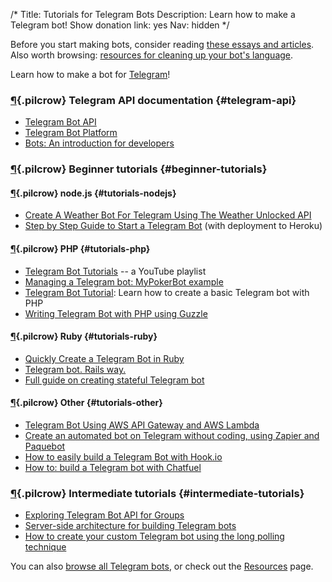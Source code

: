 /*
Title: Tutorials for Telegram Bots
Description: Learn how to make a Telegram bot!
Show donation link: yes
Nav: hidden
*/

<div class="note">
  <p>
    Before you start making bots, consider reading <a href="/tutorials/#bot-ethics">these essays and articles</a>. Also worth browsing: <a href="/resources/libraries-frameworks/#language">resources for cleaning up your bot's language</a>.
  </p>
</div>

Learn how to make a bot for [Telegram](https://telegram.org/)!

### [¶](#telegram-api){.pilcrow} Telegram API documentation {#telegram-api}
- [Telegram Bot API](https://core.telegram.org/bots/api)
- [Telegram Bot Platform](https://telegram.org/blog/bot-revolution)
- [Bots: An introduction for developers](https://core.telegram.org/bots)


### [¶](#beginner-tutorials){.pilcrow} Beginner tutorials {#beginner-tutorials}




#### [¶](#tutorials-nodejs){.pilcrow} node.js {#tutorials-nodejs}
- [Create A Weather Bot For Telegram Using The Weather Unlocked API](http://www.3scale.net/2016/02/create-a-weather-bot-for-telegram/)
- [Step by Step Guide to Start a Telegram Bot](https://medium.com/@tcguy/step-by-step-guide-to-start-a-telegram-bot-34cd05aca71b#.ra2k4gz2o) (with deployment to Heroku)

#### [¶](#tutorials-php){.pilcrow} PHP {#tutorials-php}
- [Telegram Bot Tutorials](https://www.youtube.com/playlist?list=PLZI3P0VZBj6Hilx7Z-m1jMub2wZwxP5dO) -- a YouTube playlist
- [Managing a Telegram bot: MyPokerBot example](https://chatbotsmagazine.com/managing-a-telegram-bot-mypokerbot-example-d864f93a03bc#.n1abc6b6b)
- [Telegram Bot Tutorial](http://robot.onscreengroup.com/telegram-bot-tutorial/): Learn how to create a basic Telegram bot with PHP
- [Writing Telegram Bot with PHP using Guzzle](http://www.maastaar.net/php/telegram%20bot/2016/01/16/writing-telegram-bot-with-php-using-guzzle/)


#### [¶](#tutorials-ruby){.pilcrow} Ruby {#tutorials-ruby}
- [Quickly Create a Telegram Bot in Ruby](http://www.sitepoint.com/quickly-create-a-telegram-bot-in-ruby/)
- [Telegram bot. Rails way.](https://medium.com/@maxmelentiev/telegram-bot-rails-way-7e050d5dddbd#.csuupkwdz)
- [Full guide on creating stateful Telegram bot](https://medium.com/@MaximAbramchuk/full-guide-on-creating-statefull-telegram-bot-523def0a7930#.rifj0ckac)

#### [¶](#tutorials-other){.pilcrow} Other {#tutorials-other}

- [Telegram Bot Using AWS API Gateway and AWS Lambda](https://lesterchan.net/blog/2016/03/11/telegram-bot-using-aws-api-gateway-and-aws-lambda/)
- [Create an automated bot on Telegram without coding, using Zapier and Paquebot](https://medium.com/chatfuel-blog/how-to-create-an-automated-bot-on-telegram-without-coding-using-zapier-and-paquebot-5a635a3b867b#.qv5t0my0q)
- [How to easily build a Telegram Bot with Hook.io](https://unnikked.ga/build-telegram-bot-hook-io)
- [How to: build a Telegram bot with Chatfuel](https://dinfografia.wordpress.com/2016/08/21/how-to-build-a-telegram-bot-with-chatfuel/)


### [¶](#intermediate-tutorials){.pilcrow} Intermediate tutorials {#intermediate-tutorials}

- [Exploring Telegram Bot API for Groups](https://unnikked.ga/exploring-bot-group-api)
- [Server-side architecture for building Telegram bots](https://medium.com/@JonathanZWhite/server-side-infrastructure-when-bots-invade-a2252e9d4bc9#.wfdbfkiwn)
- [How to create your custom Telegram bot using the long polling technique](https://unnikked.ga/how-to-create-your-custom-telegram-bot-using-the-long-polling-technique/?utm_source=twitter&utm_medium=tweet&utm_campaign=unnikked)

You can also [browse all Telegram bots](/tag/telegrambot), or check out the [Resources](/resources/telegram-bots) page.
